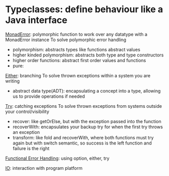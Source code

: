 # Typeclasses: define behaviour like a Java interface

[MonadError][1]: polymorphic function to work over any datatype with a MonadError instance
To solve polymorphic error handling
* polymorphism: abstracts types like functions abstract values
* higher kinded polymorphism: abstracts both type and type constructors
* higher order functions: abstract first order values and functions
* pure: 

[Either][2]: branching
To solve thrown exceptions within a system you are writing

* abstract data type(ADT): encapsulating a concept into a type, allowing us to provide operations if needed

[Try][3]: catching exceptions
To solve thrown exceptions from systems outside your control/visibility

* recover: like getOrElse, but with the exception passed into the function
* recoverWith: encapsulates your backup try for when the first try throws an exception
* transform: like fold and recoverWith, where both functions must try again but with switch semantic, so success is the left function and failure is the right

[Functional Error Handling][4]: using option, either, try

[IO][5]: interaction with program platform

[1]:https://github.com/ersin-ertan/LearnKategory/blob/master/src/main/kotlin/A_Glossary/datatypes/A_Option.kt
[2]:https://github.com/ersin-ertan/LearnKategory/blob/master/src/main/kotlin/A_Glossary/datatypes/B_Either.kt
[3]:https://github.com/ersin-ertan/LearnKategory/blob/master/src/main/kotlin/A_Glossary/datatypes/C_Try.kt
[4]:https://github.com/ersin-ertan/LearnKategory/blob/master/src/main/kotlin/A_Glossary/datatypes/D_FunctionalErrorHandling.kt
[5]:https://github.com/ersin-ertan/LearnKategory/blob/master/src/main/kotlin/A_Glossary/datatypes/E_IO.kt
